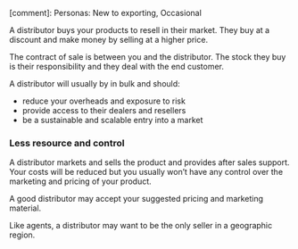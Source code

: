 [comment]: Personas: New to exporting, Occasional

A distributor buys your products to resell in their market. They buy at a discount and make money by selling at a higher price. 

The contract of sale is between you and the distributor. The stock they buy is their responsibility and they deal with the end customer.

A distributor will usually by in bulk and should:

- reduce your overheads and exposure to risk 
- provide access to their dealers and resellers
- be a sustainable and scalable entry into a market

### Less resource and control 

A distributor markets and sells the product and provides after sales support. Your costs will be reduced but you usually won&rsquo;t have any control over the marketing and pricing of your product.   

A good distributor may accept your suggested pricing and marketing material. 

Like agents, a distributor may want to be the only seller in a geographic region.
